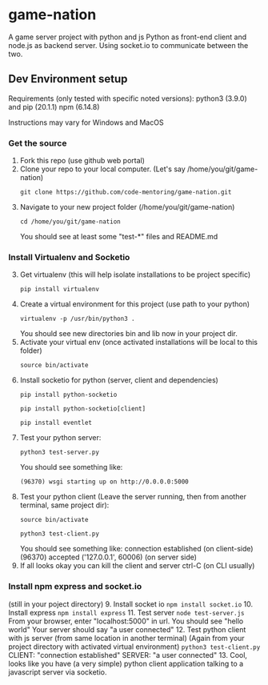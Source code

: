 # game-nation
A game server project with python and js
Python as front-end client and node.js as backend server.
Using socket.io to communicate between the two.

## Dev Environment setup 
Requirements (only tested with specific noted versions): 
    python3 (3.9.0) and pip (20.1.1)
    npm (6.14.8)

Instructions may vary for Windows and MacOS

### Get the source
1. Fork this repo
    (use github web portal)
2. Clone your repo to your local computer. (Let's say /home/you/git/game-nation)
    ```
    git clone https://github.com/code-mentoring/game-nation.git
    ```
2. Navigate to your new project folder (/home/you/git/game-nation)
    ```
    cd /home/you/git/game-nation
    ```
    You should see at least some "test-*" files and README.md

### Install Virtualenv and Socketio
3. Get virtualenv (this will help isolate installations to be project specific)
    ```
    pip install virtualenv
    ```
4. Create a virtual environment for this project (use path to your python)
    ```
    virtualenv -p /usr/bin/python3 .
    ```
    You should see new directories bin and lib now in your project dir.
5. Activate your virtual env (once activated installations will be local to this folder)
    ```
    source bin/activate
    ```
6. Install socketio for python (server, client and dependencies)
    ```
    pip install python-socketio
    ```
    ```
    pip install python-socketio[client]
    ```
    ```
    pip install eventlet
    ```
7. Test your python server:
    ```
    python3 test-server.py
    ```
    You should see something like:
    ```
    (96370) wsgi starting up on http://0.0.0.0:5000
    ```
8. Test your python client (Leave the server running, then from another terminal, same project dir):
    ```
    source bin/activate 
    ```
    ```
    python3 test-client.py
    ```
    You should see something like:
    connection established (on client-side)
    (96370) accepted ('127.0.0.1', 60006) (on server side)
9. If all looks okay you can kill the client and server
    ctrl-C (on CLI usually)

### Install npm express and socket.io  
   (still in your poject directory) 
9. Install socket io
    ```
    npm install socket.io
    ```
10. Install express
    ```
    npm install express
    ```
11. Test server
    ```
    node test-server.js
    ```
    From your browser, enter "localhost:5000" in url. You should see "hello world"
    Your server should say "a user connected"
12. Test python client with js server (from same location in another terminal)
    (Again from your project directory with activated virtual environment)
    ```
    python3 test-client.py
    ```
    CLIENT: "connection established"
    SERVER: "a user connected"
13. Cool, looks like you have (a very simple) python client application talking to a javascript server via socketio.
    

